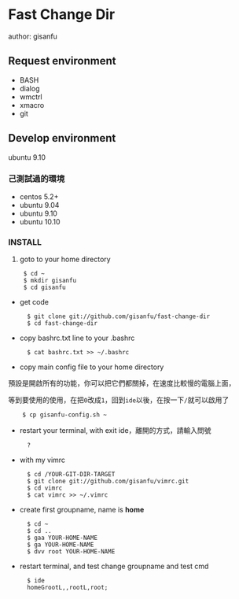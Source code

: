 # Fast Change Dir #

author: gisanfu

## Request environment

- BASH
- dialog
- wmctrl
- xmacro
- git

## Develop environment

ubuntu 9.10

### 己測試過的環境

- centos 5.2+ 
- ubuntu 9.04 
- ubuntu 9.10 
- ubuntu 10.10 

### INSTALL

1. goto to your home directory

		$ cd ~
		$ mkdir gisanfu
		$ cd gisanfu

- get code

		$ git clone git://github.com/gisanfu/fast-change-dir
		$ cd fast-change-dir

- copy bashrc.txt line to your .bashrc

		$ cat bashrc.txt >> ~/.bashrc

- copy main config file to your home directory

預設是開啟所有的功能，你可以把它們都關掉，在速度比較慢的電腦上面，

等到要使用的使用，在把`0`改成`1`，回到`ide`以後，在按一下`/`就可以啟用了


		$ cp gisanfu-config.sh ~

- restart your terminal, with exit ide，離開的方式，請輸入問號

		?

- with my vimrc

		$ cd /YOUR-GIT-DIR-TARGET
		$ git clone git://github.com/gisanfu/vimrc.git
		$ cd vimrc
		$ cat vimrc >> ~/.vimrc

- create first groupname, name is **home**

		$ cd ~
		$ cd ..
		$ gaa YOUR-HOME-NAME
		$ ga YOUR-HOME-NAME
		$ dvv root YOUR-HOME-NAME

- restart terminal, and test change groupname and test cmd

		$ ide
		homeGrootL,,rootL,root;
